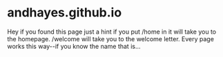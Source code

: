 # andhayes.github.io

Hey if you found this page just a hint if you put /home in it will take you to the homepage. /welcome will take you to the welcome letter. Every page works this way--if you know the name that is...
